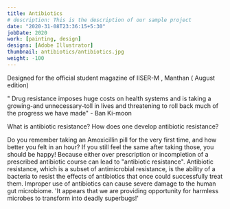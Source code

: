 ```yaml
---
title: Antibiotics
# description: This is the description of our sample project
date: "2020-31-08T23:36:15+5:30"
jobDate: 2020
work: [painting, design]
designs: [Adobe Illustrator]
thumbnail: antibiotics/antibiotics.jpg
weight: -100
---
```

Designed for the official student magazine of IISER-M , Manthan ( August edition)

" Drug resistance imposes huge costs on health systems and is taking a growing-and unnecessary-toll in lives and threatening to roll back much of the progress we have made" - Ban Ki-moon

What is antibiotic resistance? How does one develop antibiotic resistance? 

Do you remember taking an Amoxicillin pill for the very first time, and how better you felt in an hour? If you still feel the same after taking those, you should be happy! Because either over prescription or incompletion of a prescribed antibiotic course can lead to "antibiotic resistance". 
Antibiotic resistance, which is a subset of antimicrobial resistance, is the ability of a bacteria to resist the effects of antibiotics that once could successfully treat them. Improper use of antibiotics can cause severe damage to the human gut microbiome. 
'It appears that we are providing opportunity for harmless microbes to transform into deadly superbugs!'  